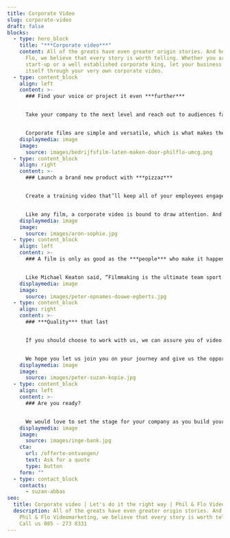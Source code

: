 ```yaml
---
title: Corporate Video
slug: corporate-video
draft: false
blocks:
  - type: hero_block
    title: "***Corporate video***"
    content: All of the greats have even greater origin stories. And here at Phil &
      Flo, we believe that every story is worth telling. Whether you are a new
      start-up or a well established corporate king, let your business speak for
      itself through your very own corporate video.
  - type: content_block
    align: left
    content: >-
      ### Find your voice or project it even ***further***


      Take your company to the next level and reach out to audiences far and wide. There is nothing more impressive than a company with a defined identity, that knows exactly what it is and isn’t afraid to share it with the world.


      Corporate films are simple and versatile, which is what makes them such wonderful tools in our fast-paced, completely digitalized world. From an elevator pitch at a business conference to a method of advertising your business on television, your corporate video can do it all. They can speak volumes in a matter of minutes.
    displaymedia: image
    image:
      source: images/bedrijfsfilm-laten-maken-door-philflo-umcg.png
  - type: content_block
    align: right
    content: >-
      ### Launch a brand new product with ***pizzaz***


      Create a training video that’ll keep all of your employees engaged and enthusiastic. Put together your yearly achievements and corporate milestones, and show the world, in the most literal sense, just how much your company has grown and developed over time. Build company morale and do it all to the tune of a great backing score.


      Like any film, a corporate video is bound to draw attention. And so with a film like this in your pocket, put yourself on the radar of some new customers and build up your reputation amongst older ones. Let people know exactly what you have to offer and do it in such a way, that they will not be forgetting any time soon. With a film like this, you can not only keep people up to date with all of your products, services, and new ideas but you can also document your progress over the years, as a visual record of sorts to learn from. Within the company itself, a corporate video is a great way to deliver a message or introduce a CEO in a way that will most definitely make an impact.
    displaymedia: image
    image:
      source: images/aron-sophie.jpg
  - type: content_block
    align: left
    content: >-
      ### A film is only as good as the ***people*** who make it happen


      Like Michael Keaton said, “Filmmaking is the ultimate team sport.” With your stories and ideas and our innovation, we believe that there can be no greater team. And as a team, we will be in it together right from the first draft to the final cut. The creative process isn’t a linear one, and through all the brainstorming, dead ends and wrong turns we promise to stay fun to work with. Communication is key, and so, with the line of communication kept open between your team and ours, we are here to give your voice a visual. So, tell us all about who you are, how you came to be, what you plan to become - give us your vision and we’ll give it a video.
    displaymedia: image
    image:
      source: images/peter-opnames-douwe-egberts.jpg
  - type: content_block
    align: right
    content: >-
      ### ***Quality*** that last


      If you should choose to work with us, we can assure you of video content of the highest quality.  Our goal is to create a film that is simple and meaningful, that speaks for itself, that has clarity and personality and that is unmistakably ‘you’ in every way possible. With a team of people who absolutely love what they do, we will, without a doubt, give you our everything when it comes to making your video. We are dedicated to giving you the best of the best. And the only thing that can compete with our commitment to our work is our commitment to our fun.


      We hope you let us join you on your journey and give us the opportunity to make your ideas for your company come alive. We want to tell your story the way you see it, to give your brand an indisputable identity and to set it apart from all of the others. Our motto is to focus on the fun to deliver quality content with the utmost efficiency.
    displaymedia: image
    image:
      source: images/peter-suzan-kopie.jpg
  - type: content_block
    align: left
    content: >-
      ### Are you ready?


      We would love to set the stage for your company as you build your empire across Europe and the rest of the world. Our cameras are ready and rolling. The only question is, are you?
    displaymedia: image
    image:
      source: images/inge-bank.jpg
    cta:
      url: /offerte-ontvangen/
      text: Ask for a quote
      type: button
    form: ""
  - type: contact_block
    contacts:
      - suzan-abbas
seo:
  title: Corporate video | Let's do it the right way | Phil & Flo Videomarketing
  description: All of the greats have even greater origin stories. And here at
    Phil & Flo Videomarketing, we believe that every story is worth telling.
    Call us 085 - 273 8331
---
```

